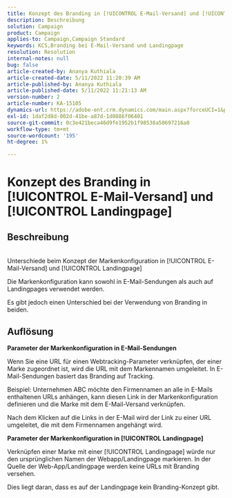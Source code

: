 ```yaml
---
title: Konzept des Branding in [!UICONTROL E-Mail-Versand] und [!UICONTROL Landingpage]
description: Beschreibung
solution: Campaign
product: Campaign
applies-to: Campaign,Campaign Standard
keywords: KCS,Branding bei E-Mail-Versand und Landingpage
resolution: Resolution
internal-notes: null
bug: false
article-created-by: Ananya Kuthiala
article-created-date: 5/11/2022 11:20:39 AM
article-published-by: Ananya Kuthiala
article-published-date: 5/11/2022 11:21:13 AM
version-number: 2
article-number: KA-15105
dynamics-url: https://adobe-ent.crm.dynamics.com/main.aspx?forceUCI=1&pagetype=entityrecord&etn=knowledgearticle&id=189a795e-1cd1-ec11-a7b5-0022480a8e40
exl-id: 1daf2d8d-002d-41be-a87d-1d0886f06401
source-git-commit: 0c3e421beca46d9fe1952b1f98538a50697216a0
workflow-type: tm+mt
source-wordcount: '195'
ht-degree: 1%

---
```


# Konzept des Branding in [!UICONTROL E-Mail-Versand] und [!UICONTROL Landingpage]

## Beschreibung

<br>Unterschiede beim Konzept der Markenkonfiguration in [!UICONTROL E-Mail-Versand] und [!UICONTROL Landingpage]



Die Markenkonfiguration kann sowohl in E-Mail-Sendungen als auch auf Landingpages verwendet werden.

Es gibt jedoch einen Unterschied bei der Verwendung von Branding in beiden.






## Auflösung

<b>Parameter der Markenkonfiguration in E-Mail-Sendungen</b>


Wenn Sie eine URL für einen Webtracking-Parameter verknüpfen, der einer Marke zugeordnet ist, wird die URL mit dem Markennamen umgeleitet. In E-Mail-Sendungen basiert das Branding auf Tracking.

Beispiel: Unternehmen ABC möchte den Firmennamen an alle in E-Mails enthaltenen URLs anhängen, kann diesen Link in der Markenkonfiguration definieren und die Marke mit dem E-Mail-Versand verknüpfen.

Nach dem Klicken auf die Links in der E-Mail wird der Link zu einer URL umgeleitet, die mit dem Firmennamen angehängt wird.




<b>Parameter der Markenkonfiguration in [!UICONTROL Landingpage]</b>


Verknüpfen einer Marke mit einer [!UICONTROL Landingpage] würde nur den ursprünglichen Namen der Webapp/Landingpage markieren. In der Quelle der Web-App/Landingpage werden keine URLs mit Branding versehen.

Dies liegt daran, dass es auf der Landingpage kein Branding-Konzept gibt.
